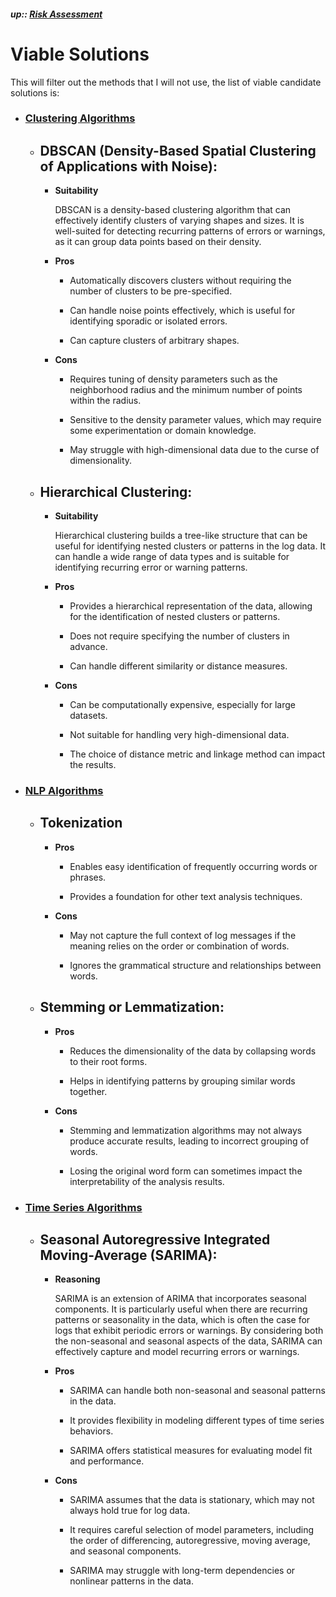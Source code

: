 ##### up:: [Risk Assessment](../risk_assessment.md)

# Viable Solutions

This will filter out the methods that I will not use, the list of viable candidate solutions is:

- ### [Clustering Algorithms](./data_analysis_techniques/clustering_algorithms.md)
  
  - ## DBSCAN (Density-Based Spatial Clustering of Applications with Noise):
    
    - **Suitability**
      
      DBSCAN is a density-based clustering algorithm that can effectively identify clusters of varying shapes and sizes. It is well-suited for detecting recurring patterns of errors or warnings, as it can group data points based on their density.
    
    - **Pros**
      
      - Automatically discovers clusters without requiring the number of clusters to be pre-specified.
      
      - Can handle noise points effectively, which is useful for identifying sporadic or isolated errors.
      
      - Can capture clusters of arbitrary shapes.
    
    - **Cons**
      
      - Requires tuning of density parameters such as the neighborhood radius and the minimum number of points within the radius.
      
      - Sensitive to the density parameter values, which may require some experimentation or domain knowledge.
      
      - May struggle with high-dimensional data due to the curse of dimensionality.
  
  - ## Hierarchical Clustering:
    
    - **Suitability**
      
      Hierarchical clustering builds a tree-like structure that can be useful for identifying nested clusters or patterns in the log data. It can handle a wide range of data types and is suitable for identifying recurring error or warning patterns.
    
    - **Pros**
      
      - Provides a hierarchical representation of the data, allowing for the identification of nested clusters or patterns.
      
      - Does not require specifying the number of clusters in advance.
      
      - Can handle different similarity or distance measures.
    
    - **Cons**
      
      - Can be computationally expensive, especially for large datasets.
      
      - Not suitable for handling very high-dimensional data.
      
      - The choice of distance metric and linkage method can impact the results.

- ### [NLP Algorithms](./data_analysis_techniques/nlp_algorithms.md)
  
  - ## Tokenization
    
    - **Pros**
      
      - Enables easy identification of frequently occurring words or phrases.
      
      - Provides a foundation for other text analysis techniques.
    
    - **Cons**
      
      - May not capture the full context of log messages if the meaning relies on the order or combination of words.
      
      - Ignores the grammatical structure and relationships between words.
  
  - ## Stemming or Lemmatization:
    
    - **Pros**
      
      - Reduces the dimensionality of the data by collapsing words to their root forms.
      
      - Helps in identifying patterns by grouping similar words together.
    
    - **Cons**
      
      - Stemming and lemmatization algorithms may not always produce accurate results, leading to incorrect grouping of words.
      
      - Losing the original word form can sometimes impact the interpretability of the analysis results.

- ### [Time Series Algorithms](./data_analysis_techniques/time_series_algorithms.md)
  
  - ## Seasonal Autoregressive Integrated Moving-Average (SARIMA):
    
    - **Reasoning**
      
      SARIMA is an extension of ARIMA that incorporates seasonal components. It is particularly useful when there are recurring patterns or seasonality in the data, which is often the case for logs that exhibit periodic errors or warnings. By considering both the non-seasonal and seasonal aspects of the data, SARIMA can effectively capture and model recurring errors or warnings.
    
    - **Pros**
      
      - SARIMA can handle both non-seasonal and seasonal patterns in the data.
      
      - It provides flexibility in modeling different types of time series behaviors.
      
      - SARIMA offers statistical measures for evaluating model fit and performance.
    
    - **Cons**
      
      - SARIMA assumes that the data is stationary, which may not always hold true for log data.
      
      - It requires careful selection of model parameters, including the order of differencing, autoregressive, moving average, and seasonal components.
      
      - SARIMA may struggle with long-term dependencies or nonlinear patterns in the data.
